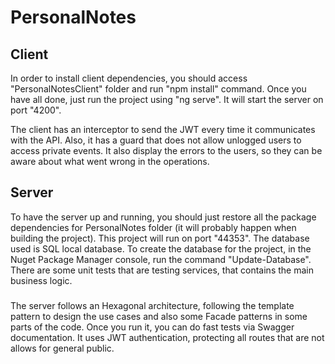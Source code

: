 # PersonalNotes

## Client
In order to install client dependencies, you should access "PersonalNotesClient" folder and run "npm install" command.
Once you have all done, just run the project using "ng serve". It will start the server on port "4200".

The client has an interceptor to send the JWT every time it communicates with the API. Also, it has a guard that does not allow unlogged users to access private events. It also display the errors to the users, so they can be aware about what went wrong in the operations.

## Server
To have the server up and running, you should just restore all the package dependencies for PersonalNotes folder (it will probably happen when building the project).
This project will run on port "44353".
The database used is SQL local database. To create the database for the project, in the Nuget Package Manager console, run the command "Update-Database".
There are some unit tests that are testing services, that contains the main business logic.

###
The server follows an Hexagonal architecture, following the template pattern to design the use cases and also some Facade patterns in some parts of the code. Once you run it, you can do fast tests via Swagger documentation. It uses JWT authentication, protecting all routes that are not allows for general public.
